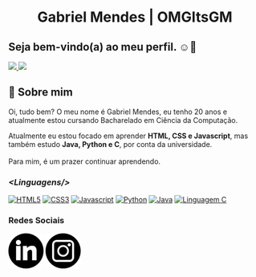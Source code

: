 <h1 align="center">Gabriel Mendes | OMGItsGM</h1>
<h2 align="left">Seja bem-vindo(a) ao meu perfil. ☺👋</h2>

<div align="left">
  <a href="https://github.com/omgitsgm">
  <img height="160px" src="https://github-readme-stats.vercel.app/api?username=omgitsgm&show_icons=true&theme=dark&include_all_commits=true&count_private=true"/>
  <img height="160px" src="https://github-readme-stats.vercel.app/api/top-langs/?username=omgitsgm&layout=compact&langs_count=6&theme=dark"/>
  </a>
</div>
  
## 💬 Sobre mim

Oi, tudo bem?
O meu nome é Gabriel Mendes, eu tenho 20 anos e atualmente estou cursando Bacharelado em Ciência da Computação.

Atualmente eu estou focado em aprender **HTML, CSS e Javascript**, mas também estudo **Java, Python e C**, por conta da universidade.<br><br>
Para mim, é um prazer continuar aprendendo.

### *&lt;Linguagens/&gt;*
<div>
  <a href="https://github.com/omgitsgm"><img src="https://cdn-icons-png.flaticon.com/512/5968/5968222.png" height="70px" title="HTML5"/></a> <!--HTML-->
  <a href="https://github.com/omgitsgm"><img src="https://cdn-icons-png.flaticon.com/512/5968/5968201.png" height="70px" title="CSS3"/></a> <!--CSS-->
  <a href="https://github.com/omgitsgm"><img src="https://cdn-icons-png.flaticon.com/512/5968/5968238.png" height="70px" title="Javascript"/></a> <!--JS-->
  <a href="https://github.com/omgitsgm"><img src="https://cdn-icons-png.flaticon.com/512/5968/5968286.png" height="70px" title="Python"/></a> <!--Python-->
  <a href="https://github.com/omgitsgm"><img src="https://cdn-icons-png.flaticon.com/512/5968/5968231.png" height="70px" title="Java"/></a> <!--Java-->
  <a href="https://github.com/omgitsgm"><img src="https://cdn-icons-png.flaticon.com/512/5968/5968187.png" height="70px" title="Linguagem C"/></a> <!--C-->
</div> 
  
### Redes Sociais
<div>
  <a href="https://www.linkedin.com/in/gabriel-mendes-ab9583194/"><img src="readme-files/linkedin.png" height="70px" title="Linkedin"/></a> <!--Linkedin-->
  <a href="https://www.instagram.com/omgitsgm"><img src="readme-files/instagram.png" height="70px" title="Instagram"/></a> <!--Instagram-->
</div>

